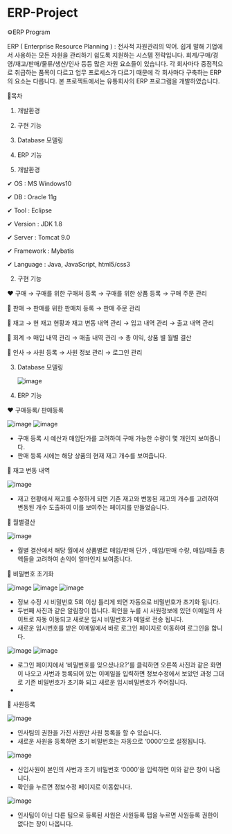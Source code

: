 # ERP-Project

⚙ERP Program

ERP ( Enterprise Resource Planning ) : 전사적 자원관리의 약어.
쉽게 말해 기업에서 사용하는 모든 자원을 관리하기 쉽도록 지원하는 시스템 전략입니다.
회계/구매/경영/재고/판매/물류/생산/인사 등등 많은 자원 요소들이 있습니다.
각 회사마다 중점적으로 취급하는 품목이 다르고 업무 프로세스가 다르기 때문에 각 회사마다
구축하는 ERP의 요소는 다릅니다.
본 프로젝트에서는 유통회사의 ERP 프로그램을 개발하였습니다.





🔔목차

1.	개발환경
2.	구현 기능
3.	Database 모델링
4.	ERP 기능





1.	개발환경
	
✔	OS  :  MS Windows10

✔	DB  :  Oracle 11g

✔	Tool  :  Eclipse

✔	Version  :  JDK 1.8

✔	Server  :  Tomcat 9.0

✔	Framework  :  Mybatis

✔	Language  :  Java, JavaScript, html5/css3






2.	구현 기능

❤	구매
   →	구매를 위한 구매처 등록
   →	구매를 위한 상품 등록
   →	구매 주문 관리  
   
🧡	판매
   →	판매를 위한 판매처 등록
   →	판매 주문 관리
   
💛	재고
   →	현 재고 현황과 재고 변동 내역 관리
   →	입고 내역 관리
   →	출고 내역 관리
   
💚	회계
   →	매입 내역 관리
   →	매출 내역 관리
   →	총 이익, 상품 별 월별 결산 
   
💙	인사
   →	사원 등록
   →	사원 정보 관리
   →	로그인 관리





3.	Database 모델링
	
	![image](https://user-images.githubusercontent.com/87827545/148508305-527814b1-e7b3-4b3d-a213-39ebbd91d1f7.png)
  
  
  
  
  
4.	ERP 기능
	
❤	구매등록/ 판매등록

![image](https://user-images.githubusercontent.com/87827545/148508608-bd9a7c14-2a52-4085-a6b9-b7658f926bde.png)   ![image](https://user-images.githubusercontent.com/87827545/148508623-faec073c-5bd3-4c23-9ff8-d7208fa3b8ef.png)
      
-	구매 등록 시 예산과 매입단가를 고려하여 구매 가능한 수량이 몇 개인지 보여줍니다.
-	판매 등록 시에는 해당 상품의 현재 재고 개수를 보여줍니다.

🧡	재고 변동 내역
 
 ![image](https://user-images.githubusercontent.com/87827545/148508719-45324283-39e6-47bb-b29c-0fe11c7238cc.png)

-	재고 현황에서 재고를 수정하게 되면 기존 재고와 변동된 재고의 개수를 고려하여 변동된 개수 도출하여 이를 보여주는 페이지를 만들었습니다. 

💛	월별결산
 
 ![image](https://user-images.githubusercontent.com/87827545/148508739-2055cfb9-1b5c-4a3c-8fc7-60a4d47a8756.png)

-	월별 결산에서 해당 월에서 상품별로 매입/판매 단가 , 매입/판매 수량, 매입/매출 총액들을 고려하여 손익이 얼마인지 보여줍니다.

💚	비밀번호 초기화

![image](https://user-images.githubusercontent.com/87827545/148508779-fbde5131-124c-4b14-b885-ccc732c57bce.png)
![image](https://user-images.githubusercontent.com/87827545/148508795-aae07840-e522-45a1-8a62-a1db360958dd.png)
![image](https://user-images.githubusercontent.com/87827545/148508798-92dd1235-e667-4959-ac09-15bfe68a0498.png)

-	정보 수정 시 비밀번호 5회 이상 틀리게 되면 자동으로 비밀번호가 초기화 됩니다.
-	두번째 사진과 같은 알림창이 뜹니다. 확인을 누를 시 사원정보에 있던 이메일의 사이트로 자동 이동되고 새로운 임시 비밀번호가 메일로 전송 됩니다. 
-	새로운 임시번호를 받은 이메일에서 바로 로그인 페이지로 이동하여 로그인을 합니다.

![image](https://user-images.githubusercontent.com/87827545/148508834-1602002c-7394-4403-9362-92e8ca6cc55f.png)   ![image](https://user-images.githubusercontent.com/87827545/148508856-c71fb9a7-2b82-40ee-a74b-78451f932547.png)

-	로그인 페이지에서 ‘비밀번호를 잊으셨나요?’를 클릭하면 오른쪽 사진과 같은 화면이 나오고 사번과 등록되어 있는 이메일을 입력하면 정보수정에서 보았던 과정 그대로 기존 비밀번호가 초기화 되고 새로운 임시비밀번호가 주어집니다.
-	
💙	사원등록
 
 ![image](https://user-images.githubusercontent.com/87827545/148508951-f31a8f91-5cde-48f5-88eb-d3047204fde5.png)

-	인사팀의 권한을 가진 사원만 사원 등록을 할 수 있습니다.
-	새로운 사원을 등록하면 초기 비밀번호는 자동으로 ‘0000’으로 설정됩니다.
 
 ![image](https://user-images.githubusercontent.com/87827545/148508969-89637852-8b96-4b1b-90ba-af8ec7c65bbd.png)

-	신입사원이 본인의 사번과 초기 비밀번호 ‘0000’을 입력하면 이와 같은 창이 나옵니다.
-	확인을 누르면 정보수정 페이지로 이동합니다.
 
 ![image](https://user-images.githubusercontent.com/87827545/148508986-49f9eb86-7961-4897-95ad-be61efbba51b.png)

-	인사팀이 아닌 다른 팀으로 등록된 사원은 사원등록 탭을 누르면 사원등록 권한이 없다는  창이 나옵니다.

  






